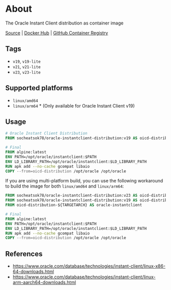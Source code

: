 # About
The Oracle Instant Client distribution as container image

[Source](https://github.com/socheatsok78/oracle-instantclient-distribution) | [Docker Hub](https://hub.docker.com/r/socheatsok78/oracle-instantclient-distribution) | [GitHub Container Registry](https://ghcr.io/socheatsok78/oracle-instantclient-distribution)

## Tags
- `v19`, `v19-lite`
- `v21`, `v21-lite`
- `v23`, `v23-lite`

## Supported platforms
- `linux/amd64`
- `linux/arm64` * (Only available for Oracle Instant Client v19)

## Usage

```Dockerfile
# Oracle Instant Client Distribution
FROM socheatsok78/oracle-instantclient-distribution:v19 AS oicd-distribution

# Final
FROM alpine:latest
ENV PATH=/opt/oracle/instantclient:$PATH
ENV LD_LIBRARY_PATH=/opt/oracle/instantclient:$LD_LIBRARY_PATH
RUN apk add --no-cache gcompat libaio
COPY --from=oicd-distribution /opt/oracle /opt/oracle
```

If you are using multi-platform build, you can use the following workaround to build the image for both `linux/amd64` and `linux/arm64`:

```Dockerfile
FROM socheatsok78/oracle-instantclient-distribution:v23 AS oicd-distribution-amd64
FROM socheatsok78/oracle-instantclient-distribution:v19 AS oicd-distribution-arm64
FROM oicd-distribution-${TARGETARCH} AS oracle-instantclient

# Final
FROM alpine:latest
ENV PATH=/opt/oracle/instantclient:$PATH
ENV LD_LIBRARY_PATH=/opt/oracle/instantclient:$LD_LIBRARY_PATH
RUN apk add --no-cache gcompat libaio
COPY --from=oicd-distribution /opt/oracle /opt/oracle
```

## References
- https://www.oracle.com/database/technologies/instant-client/linux-x86-64-downloads.html
- https://www.oracle.com/database/technologies/instant-client/linux-arm-aarch64-downloads.html
